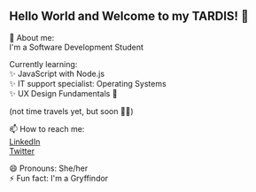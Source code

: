 ## Hello World and Welcome to my TARDIS! :blue_heart:  


👾   About me:  
I'm a Software Development Student  

Currently learning:  
:sparkles: JavaScript with Node.js  
:sparkles: IT support specialist: Operating Systems  
:sparkles: UX Design Fundamentals 🦄

(not time travels yet, but soon :woman_astronaut:)

📫 How to reach me:  
[LinkedIn](www.linkedin.com/in/fatima-gloria-025830238)  
[Twitter](https://twitter.com/jaglo_095)  

😄 Pronouns: She/her  
⚡ Fun fact: I'm a Gryffindor 
